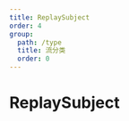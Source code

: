 ```yaml
---
title: ReplaySubject
order: 4
group:
  path: /type
  title: 流分类
  order: 0
---
```


# ReplaySubject
